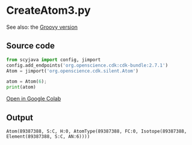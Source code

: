 # CreateAtom3.py
See also: the [Groovy version](https://egonw.github.io/cdkbook/code/CreateAtom3.code)
## Source code
```python
from scyjava import config, jimport
config.add_endpoints('org.openscience.cdk:cdk-bundle:2.7.1')
Atom = jimport('org.openscience.cdk.silent.Atom')

atom = Atom(6);
print(atom)
```
[Open in Google Colab](https://colab.research.google.com/github/egonw/chempyformatics/blob/main/docs/nb/CreateAtom3.ipynb)
## Output
```plain
Atom(89387388, S:C, H:0, AtomType(89387388, FC:0, Isotope(89387388, Element(89387388, S:C, AN:6))))
```
